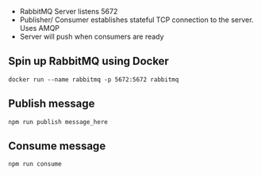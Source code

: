 - RabbitMQ Server listens 5672
- Publisher/ Consumer establishes stateful TCP connection to the server. Uses AMQP
- Server will push when consumers are ready

## Spin up RabbitMQ using Docker

```
docker run --name rabbitmq -p 5672:5672 rabbitmq
```

## Publish message

```
npm run publish message_here
```

## Consume message

```
npm run consume
```
